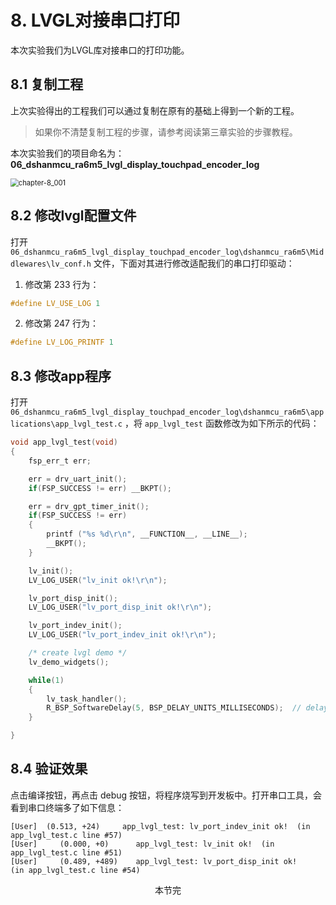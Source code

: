 
# 8. LVGL对接串口打印

本次实验我们为LVGL库对接串口的打印功能。

## 8.1 复制工程

上次实验得出的工程我们可以通过复制在原有的基础上得到一个新的工程。

> 如果你不清楚复制工程的步骤，请参考阅读第三章实验的步骤教程。

本次实验我们的项目命名为：**06_dshanmcu_ra6m5_lvgl_display_touchpad_encoder_log**

<img src="http://photos.100ask.net/renesas-docs/DShanMCU_RA6M5/lvgl_port_special_tutorial/chapter-8/chapter-8_001.png" alt="chapter-8_001" style="zoom:80%;" />


## 8.2 修改lvgl配置文件

打开 `06_dshanmcu_ra6m5_lvgl_display_touchpad_encoder_log\dshanmcu_ra6m5\Middlewares\lv_conf.h` 文件，下面对其进行修改适配我们的串口打印驱动：

1. 修改第 233 行为：

```c
#define LV_USE_LOG 1
```

2. 修改第 247 行为：

```c
#define LV_LOG_PRINTF 1
```

## 8.3 修改app程序


打开 `06_dshanmcu_ra6m5_lvgl_display_touchpad_encoder_log\dshanmcu_ra6m5\applications\app_lvgl_test.c` ，将 `app_lvgl_test` 函数修改为如下所示的代码：

```c
void app_lvgl_test(void)
{
    fsp_err_t err;

    err = drv_uart_init();
    if(FSP_SUCCESS != err) __BKPT();

    err = drv_gpt_timer_init();
    if(FSP_SUCCESS != err)
    {
        printf ("%s %d\r\n", __FUNCTION__, __LINE__);
        __BKPT();
    }

    lv_init();
    LV_LOG_USER("lv_init ok!\r\n");

    lv_port_disp_init();
    LV_LOG_USER("lv_port_disp_init ok!\r\n");

    lv_port_indev_init();
    LV_LOG_USER("lv_port_indev_init ok!\r\n");

    /* create lvgl demo */
    lv_demo_widgets();

    while(1)
    {
        lv_task_handler();
        R_BSP_SoftwareDelay(5, BSP_DELAY_UNITS_MILLISECONDS);  // delay 5ms
    }

}
```

## 8.4 验证效果

点击编译按钮，再点击 debug 按钮，将程序烧写到开发板中。打开串口工具，会看到串口终端多了如下信息：

```shell
[User]  (0.513, +24)     app_lvgl_test: lv_port_indev_init ok!	(in app_lvgl_test.c line #57)
[User]     (0.000, +0)      app_lvgl_test: lv_init ok!	(in app_lvgl_test.c line #51)
[User]     (0.489, +489)    app_lvgl_test: lv_port_disp_init ok!	(in app_lvgl_test.c line #54)
```

<center>本节完</center>

<div STYLE="page-break-after: always;"></div>
